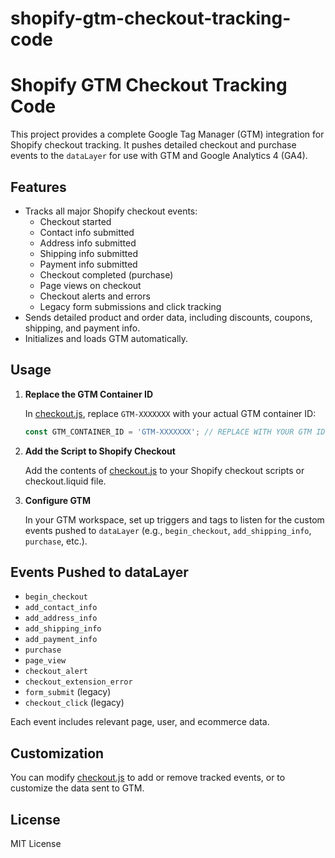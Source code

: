 # shopify-gtm-checkout-tracking-code
# Shopify GTM Checkout Tracking Code

This project provides a complete Google Tag Manager (GTM) integration for Shopify checkout tracking. It pushes detailed checkout and purchase events to the `dataLayer` for use with GTM and Google Analytics 4 (GA4).

## Features

- Tracks all major Shopify checkout events:
  - Checkout started
  - Contact info submitted
  - Address info submitted
  - Shipping info submitted
  - Payment info submitted
  - Checkout completed (purchase)
  - Page views on checkout
  - Checkout alerts and errors
  - Legacy form submissions and click tracking
- Sends detailed product and order data, including discounts, coupons, shipping, and payment info.
- Initializes and loads GTM automatically.

## Usage

1. **Replace the GTM Container ID**

   In [checkout.js](checkout.js), replace `GTM-XXXXXXX` with your actual GTM container ID:

   ```js
   const GTM_CONTAINER_ID = 'GTM-XXXXXXX'; // REPLACE WITH YOUR GTM ID
   ```

2. **Add the Script to Shopify Checkout**

   Add the contents of [checkout.js](checkout.js) to your Shopify checkout scripts or checkout.liquid file.

3. **Configure GTM**

   In your GTM workspace, set up triggers and tags to listen for the custom events pushed to `dataLayer` (e.g., `begin_checkout`, `add_shipping_info`, `purchase`, etc.).

## Events Pushed to dataLayer

- `begin_checkout`
- `add_contact_info`
- `add_address_info`
- `add_shipping_info`
- `add_payment_info`
- `purchase`
- `page_view`
- `checkout_alert`
- `checkout_extension_error`
- `form_submit` (legacy)
- `checkout_click` (legacy)

Each event includes relevant page, user, and ecommerce data.

## Customization

You can modify [checkout.js](checkout.js) to add or remove tracked events, or to customize the data sent to GTM.

## License

MIT License